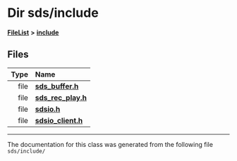 

# Dir sds/include



[**FileList**](files.md) **>** [**include**](dir_d09908635ef304ba819d3349bcb716bf.md)












## Files

| Type | Name |
| ---: | :--- |
| file | [**sds\_buffer.h**](sds__buffer_8h.md) <br> |
| file | [**sds\_rec\_play.h**](sds__rec__play_8h.md) <br> |
| file | [**sdsio.h**](sdsio_8h.md) <br> |
| file | [**sdsio\_client.h**](sdsio__client_8h.md) <br> |



























































------------------------------
The documentation for this class was generated from the following file `sds/include/`

